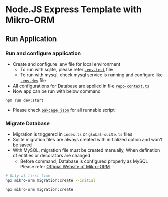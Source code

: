# Node.JS Express Template with Mikro-ORM

## Run Application
### Run and configure application
- Create and configure .env file for local environment  
  - To run with sqlite, please refer [`.env.test`](.env.test) file
  - To run with mysql, check mysql service is running and configure like [`.env.dev`](.env.dev) file
- All configurations for Database are applied in file [`repo-context.ts`](src/repo/repo-context.ts)
- Now app can be run with below command
``` bash
npm run dev:start
```
- Please check [`pakcage.json`](package.json) for all runnable script

### Migrate Database
- Migration is triggered in `index.ts` or `global-suite.ts` files
- Sqlite migration files are always created with initialized option and won't be saved
- With MySQL, migration file must be created manually, When definetion of entities or decorators are changed  
  - Before command, Database is configured properly as MySQL  
  Please refer [Official Website of Mikro-ORM](https://mikro-orm.io/docs/migrations)
``` bash 
# Only at first time
npx mikro-orm migration:create --initial

npx mikro-orm migration:create
```

